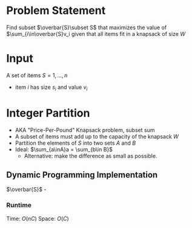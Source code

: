 # Problem Statement
Find subset $\overbar{S}\subset S$ that maximizes the value of $\sum_{i\in\overbar{S}v_i given that all items fit in a knapsack of size $W$

# Input
A set of items $S={1,...,n}$
* item $i$ has size $s_i$ and value $v_i$

# Integer Partition
* AKA "Price-Per-Pound" Knapsack problem, subset sum
* A subset of items must add up to the capacity of the knapsack $W$
* Partition the elements of $S$ into two sets $A$ and $B$
* Ideal: $\sum_{a\inA}a = \sum_{b\in B}$
	* Alternative: make the difference as small as possible.

## Dynamic Programming Implementation
$\overbar{S}$ - 

### Runtime
Time: $O(nC)$
Space: $O(C)$


